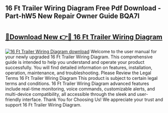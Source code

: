 ## 16 Ft Trailer Wiring Diagram Free Pdf Download - Part-hW5 New Repair Owner Guide BQA7l

# <h2><a href="http://dfjwtr.blite.top/?on=16+Ft+Trailer+Wiring+Diagram">🔗Download New 👉🔴 16 Ft Trailer Wiring Diagram</a></h2>

[![16 Ft Trailer Wiring Diagram download](https://i.imgur.com/lujVjoI.png)](http://dfjwtr.blite.top/?on=16+Ft+Trailer+Wiring+Diagram)
Welcome to the user manual for your newly upgraded 16 Ft Trailer Wiring Diagram. This comprehensive guide is intended to help you understand and operate your product successfully. You will find detailed information on features, installation, operation, maintenance, and troubleshooting. Please Review the Legal Terms 16 Ft Trailer Wiring Diagram This product is subject to certain legal terms and conditions. 16 Ft Trailer Wiring Diagram advanced features include real-time monitoring, voice commands, customizable alerts, and multi-device compatibility, all accessible through the sleek and user-friendly interface. Thank You for Choosing Us! We appreciate your trust and support 16 Ft Trailer Wiring Diagram.
